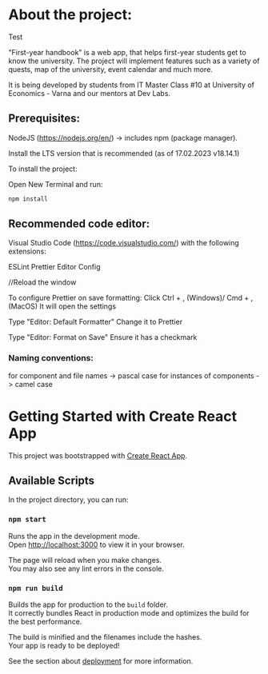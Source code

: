 # About the project:

Test

"First-year handbook" is a web app, that helps first-year students get to know the university. The project will implement features such as a variety of quests, map of the university, event calendar and much more.

It is being developed by students from IT Master Class #10 at University of Economics - Varna and our mentors at Dev Labs.

## Prerequisites:

NodeJS (https://nodejs.org/en/) -> includes npm (package manager).

Install the LTS version that is recommended (as of 17.02.2023 v18.14.1)

To install the project:

Open New Terminal and run:

```bash
npm install
```

## Recommended code editor:

Visual Studio Code (https://code.visualstudio.com/) with the following extensions:

ESLint
Prettier
Editor Config

//Reload the window

To configure Prettier on save formatting:
Click Ctrl + , (Windows)/ Cmd + , (MacOS)
It will open the settings

Type "Editor: Default Formatter"
Change it to Prettier

Type "Editor: Format on Save"
Ensure it has a checkmark

### Naming conventions:

for component and file names -> pascal case
for instances of components -> camel case

# Getting Started with Create React App

This project was bootstrapped with [Create React App](https://github.com/facebook/create-react-app).

## Available Scripts

In the project directory, you can run:

### `npm start`

Runs the app in the development mode.\
Open [http://localhost:3000](http://localhost:3000) to view it in your browser.

The page will reload when you make changes.\
You may also see any lint errors in the console.

### `npm run build`

Builds the app for production to the `build` folder.\
It correctly bundles React in production mode and optimizes the build for the best performance.

The build is minified and the filenames include the hashes.\
Your app is ready to be deployed!

See the section about [deployment](https://facebook.github.io/create-react-app/docs/deployment) for more information.
